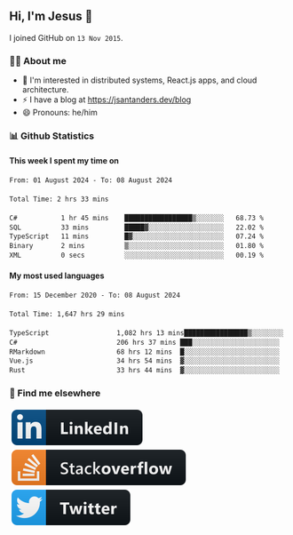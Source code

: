 ## Hi, I'm Jesus 👋

I joined GitHub on `13 Nov 2015`.

<!-- Talking about you -->

### 👨‍💻 About me

- 👦 I'm interested in distributed systems, React.js apps, and cloud architecture.
- ⚡️ I have a blog at <https://jsantanders.dev/blog>
- 😄 Pronouns: he/him

### 📊 Github Statistics

#### This week I spent my time on

<!--START_SECTION:weekly-->

```txt
From: 01 August 2024 - To: 08 August 2024

Total Time: 2 hrs 33 mins

C#           1 hr 45 mins    █████████████████▒░░░░░░░   68.73 %
SQL          33 mins         █████▓░░░░░░░░░░░░░░░░░░░   22.02 %
TypeScript   11 mins         █▓░░░░░░░░░░░░░░░░░░░░░░░   07.24 %
Binary       2 mins          ▒░░░░░░░░░░░░░░░░░░░░░░░░   01.80 %
XML          0 secs          ░░░░░░░░░░░░░░░░░░░░░░░░░   00.19 %
```

<!--END_SECTION:weekly-->

#### My most used languages

<!--START_SECTION:alltime-->

```txt
From: 15 December 2020 - To: 08 August 2024

Total Time: 1,647 hrs 29 mins

TypeScript                 1,082 hrs 13 mins████████████████▒░░░░░░░░   65.69 %
C#                         206 hrs 37 mins ███░░░░░░░░░░░░░░░░░░░░░░   12.54 %
RMarkdown                  68 hrs 12 mins  █░░░░░░░░░░░░░░░░░░░░░░░░   04.14 %
Vue.js                     34 hrs 54 mins  ▓░░░░░░░░░░░░░░░░░░░░░░░░   02.12 %
Rust                       33 hrs 44 mins  ▓░░░░░░░░░░░░░░░░░░░░░░░░   02.05 %
```

<!--END_SECTION:alltime-->

### 📢 Find me elsewhere

<p>
  <a target="_blank" href="https://linkedin.com/in/jsantanders">
    <img src="https://github.com/jsantanders/jsantanders/blob/master/img/linkedin.svg" alt="LinkedIn" style="vertical-align:top; margin:4px">
  </a>
  
  <a target="_blank" href="https://stackoverflow.com/users/7318331/jesus-santander">
    <img src="https://github.com/jsantanders/jsantanders/blob/master/img/stackoverflow.svg" alt="StackOverflow" style="vertical-align:top; margin:4px">
  </a>
  
  <a target="_blank" href="http://twitter.com/jsantanders">
    <img src="https://github.com/jsantanders/jsantanders/blob/master/img/twitter.svg" alt="Twitter" style="vertical-align:top; margin:4px">
  </a>
</p>
